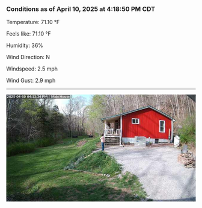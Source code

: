 ### Conditions as of April 10, 2025 at 4:18:50 PM CDT 

Temperature: 71.10 &deg;F

Feels like: 71.10 &deg;F

Humidity: 36%

Wind Direction: N

Windspeed: 2.5 mph

Wind Gust: 2.9 mph

---

<img src="./images/latest.jpeg"/>

